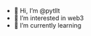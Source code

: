 - 👋 Hi, I’m @pytllt
- 👀 I’m interested in web3
- 🌱 I’m currently learning

<!---
pytllt/pytllt is a ✨ special ✨ repository because its `README.md` (this file) appears on your GitHub profile.
You can click the Preview link to take a look at your changes.
--->

